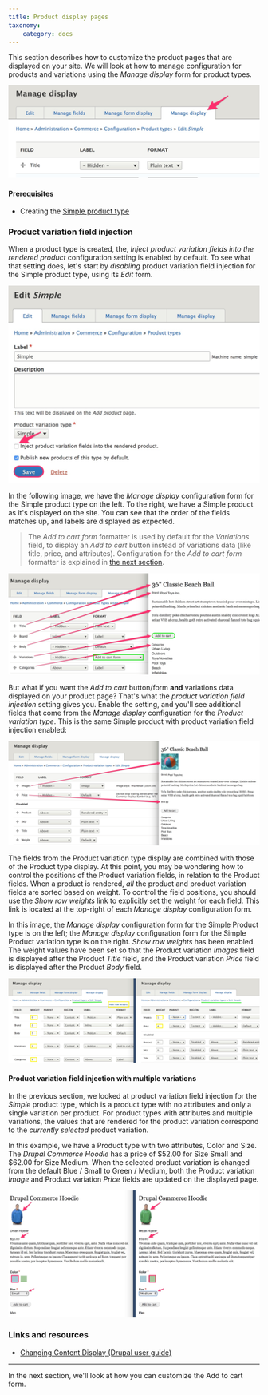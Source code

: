 ```yaml
---
title: Product display pages
taxonomy:
    category: docs
---
```


This section describes how to customize the product pages that are displayed on your site. We will look at how to manage configuration for products and variations using the *Manage display* form for product types.

![Product manage display ui](../../images/product-display-ui-1.jpg)

#### Prerequisites
- Creating the [Simple product type](../../02.product-architecture/01.simple-product)

### Product variation field injection

When a product type is created, the, *Inject product variation fields into the rendered product* configuration setting is enabled by default. To see what that setting does, let's start by *disabling* product variation field injection for the Simple product type, using its *Edit* form.

![Disable variation field injection](../../images/product-display-ui-2.jpg)

In the following image, we have the *Manage display* configuration form for the Simple product type on the left. To the right, we have a Simple product as it's displayed on the site. You can see that the order of the fields matches up, and labels are displayed as expected.

> The *Add to cart form* formatter is used by default for the *Variations* field, to display an *Add to cart* button instead of variations data (like title, price, and attributes). Configuration for the *Add to cart form* formatter is explained in [the next section](../02.add-to-cart-form).

![Display without field injection](../../images/product-display-ui-3.jpg)

But what if you want the *Add to cart* button/form **and** variations data displayed on your product page? That's what the *product variation field injection* setting gives you. Enable the setting, and you'll see additional fields that come from the *Manage display* configuration for the *Product variation type*. This is the same Simple product with product variation field injection enabled:

![Display with field injection](../../images/product-display-ui-4.jpg)

The fields from the Product variation type display are combined with those of the Product type display. At this point, you may be wondering how to control the positions of the Product variation fields, in relation to the Product fields. When a product is rendered, *all* the product and product variation fields are sorted based on weight. To control the field positions, you should use the *Show row weights* link to explicitly set the weight for each field. This link is located at the top-right of each *Manage display* configuration form.

In this image, the *Manage display* configuration form for the Simple Product type is on the left; the *Manage display* configuration form for the Simple Product variation type is on the right. *Show row weights* has been enabled. The weight values have been set so that the Product variation *Images* field is displayed after the Product *Title* field, and the Product variation *Price* field is displayed after the Product *Body* field.

![Ordering injected fields](../../images/product-display-ui-5.jpg)

#### Product variation field injection with multiple variations

In the previous section, we looked at product variation field injection for the *Simple* product type, which is a product type with no attributes and only a single variation per product. For product types with attributes and multiple variations, the values that are rendered for the product variation correspond to the *currently selected* product variation.

In this example, we have a Product type with two attributes, Color and Size. The *Drupal Commerce Hoodie* has a price of $52.00 for Size Small and $62.00 for Size Medium. When the selected product variation is changed from the default Blue / Small to Green / Medium, both the Product variation
*Image* and Product variation *Price* fields are updated on the displayed page.

![Ordering injected fields](../../images/product-display-ui-6.jpg)

### Links and resources
* [Changing Content Display (Drupal user guide)](https://www.drupal.org/docs/user_guide/en/structure-content-display.html)

---
In the next section, we'll look at how you can customize the Add to cart form.
